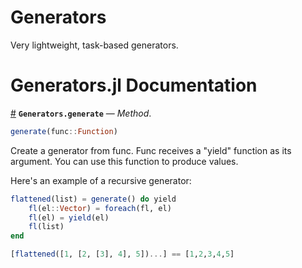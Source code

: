 
<a id='Generators'></a>

<a id='Generators-1'></a>

# Generators


Very lightweight, task-based generators.


<a id='Generators.jl-Documentation'></a>

<a id='Generators.jl-Documentation-1'></a>

# Generators.jl Documentation

<a id='Generators.generate-Tuple{Function}' href='#Generators.generate-Tuple{Function}'>#</a>
**`Generators.generate`** &mdash; *Method*.



```julia
generate(func::Function)
```

Create a generator from func. Func receives a "yield" function as its argument. You can use this function to produce values.

Here's an example of a recursive generator:

```julia
flattened(list) = generate() do yield
    fl(el::Vector) = foreach(fl, el)
    fl(el) = yield(el)
    fl(list)
end

[flattened([1, [2, [3], 4], 5])...] == [1,2,3,4,5]
```

